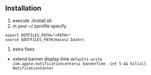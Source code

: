 ## Installation
1. execute ./install.sh
1. in your ~/.zprofile specify
```
export DOTFILES_PATH="<PATH>"
source $DOTFILES_PATH/macos/.bashrc
```
1. extra fixes
  * extend banner display time `defaults write com.apple.notificationcenterui bannerTime -int 5 && killall NotificationCenter`